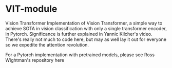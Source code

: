 # VIT-module

Vision Transformer
Implementation of Vision Transformer, a simple way to achieve SOTA in vision classification with only a single transformer encoder, in Pytorch. Significance is further explained in Yannic Kilcher's video. There's really not much to code here, but may as well lay it out for everyone so we expedite the attention revolution.

For a Pytorch implementation with pretrained models, please see Ross Wightman's repository here
